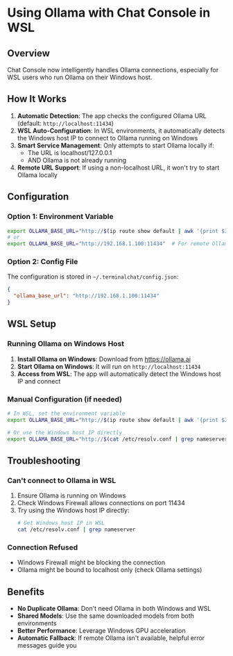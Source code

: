 # Using Ollama with Chat Console in WSL

## Overview

Chat Console now intelligently handles Ollama connections, especially for WSL users who run Ollama on their Windows host.

## How It Works

1. **Automatic Detection**: The app checks the configured Ollama URL (default: `http://localhost:11434`)
2. **WSL Auto-Configuration**: In WSL environments, it automatically detects the Windows host IP to connect to Ollama running on Windows
3. **Smart Service Management**: Only attempts to start Ollama locally if:
   - The URL is localhost/127.0.0.1
   - AND Ollama is not already running
4. **Remote URL Support**: If using a non-localhost URL, it won't try to start Ollama locally

## Configuration

### Option 1: Environment Variable
```bash
export OLLAMA_BASE_URL="http://$(ip route show default | awk '{print $3}'):11434"  # For WSL
# or
export OLLAMA_BASE_URL="http://192.168.1.100:11434"  # For remote Ollama
```

### Option 2: Config File
The configuration is stored in `~/.terminalchat/config.json`:
```json
{
  "ollama_base_url": "http://192.168.1.100:11434"
}
```

## WSL Setup

### Running Ollama on Windows Host

1. **Install Ollama on Windows**: Download from https://ollama.ai
2. **Start Ollama on Windows**: It will run on `http://localhost:11434`
3. **Access from WSL**: The app will automatically detect the Windows host IP and connect

### Manual Configuration (if needed)
```bash
# In WSL, set the environment variable
export OLLAMA_BASE_URL="http://$(ip route show default | awk '{print $3}'):11434"

# Or use the Windows host IP directly
export OLLAMA_BASE_URL="http://$(cat /etc/resolv.conf | grep nameserver | awk '{print $2}'):11434"
```

## Troubleshooting

### Can't connect to Ollama in WSL
1. Ensure Ollama is running on Windows
2. Check Windows Firewall allows connections on port 11434
3. Try using the Windows host IP directly:
   ```bash
   # Get Windows host IP in WSL
   cat /etc/resolv.conf | grep nameserver
   ```

### Connection Refused
- Windows Firewall might be blocking the connection
- Ollama might be bound to localhost only (check Ollama settings)

## Benefits

- **No Duplicate Ollama**: Don't need Ollama in both Windows and WSL
- **Shared Models**: Use the same downloaded models from both environments
- **Better Performance**: Leverage Windows GPU acceleration
- **Automatic Fallback**: If remote Ollama isn't available, helpful error messages guide you